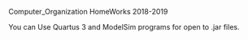 
Computer_Organization HomeWorks 2018-2019

You can Use Quartus 3 and ModelSim programs for open to .jar files.
